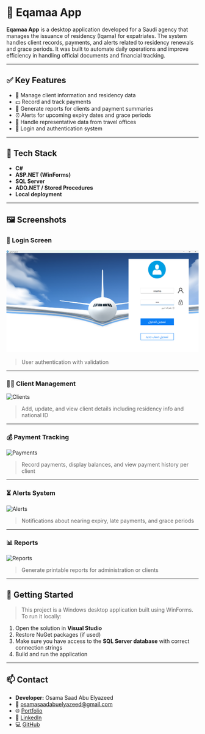 # 🛂 Eqamaa App

**Eqamaa App** is a desktop application developed for a Saudi agency that manages the issuance of residency (Iqama) for expatriates. The system handles client records, payments, and alerts related to residency renewals and grace periods. It was built to automate daily operations and improve efficiency in handling official documents and financial tracking.

---

## ✅ Key Features

- 👤 Manage client information and residency data
- 💵 Record and track payments
- 📄 Generate reports for clients and payment summaries
- ⏰ Alerts for upcoming expiry dates and grace periods
- 🧾 Handle representative data from travel offices
- 🔐 Login and authentication system

---

## 🧰 Tech Stack

- **C#**
- **ASP.NET (WinForms)**
- **SQL Server**
- **ADO.NET / Stored Procedures**
- **Local deployment**

---

## 🖼️ Screenshots

### 🔐 Login Screen
![Login](./Screens/Login.png)
> User authentication with validation

---

### 🧑‍💼 Client Management
![Clients](./Screens/Clients.jpg)
> Add, update, and view client details including residency info and national ID

---

### 💰 Payment Tracking
![Payments](./Screens/Payments.jpg)
> Record payments, display balances, and view payment history per client

---

### ⏳ Alerts System
![Alerts](./Screens/Alerts.jpg)
> Notifications about nearing expiry, late payments, and grace periods

---

### 📊 Reports
![Reports](./Screens/Reports.jpg)
> Generate printable reports for administration or clients

---

## 🚀 Getting Started

> This project is a Windows desktop application built using WinForms. To run it locally:

1. Open the solution in **Visual Studio**
2. Restore NuGet packages (if used)
3. Make sure you have access to the **SQL Server database** with correct connection strings
4. Build and run the application

---

## 📫 Contact

- **Developer:** Osama Saad Abu Elyazeed  
- 📧 osamasaadabuelyazeed@gmail.com  
- 🌐 [Portfolio](https://osama-saad.netlify.app)  
- 💼 [LinkedIn](https://linkedin.com/in/osama-saad98)  
- 💻 [GitHub](https://github.com/osamaabukhaber)

